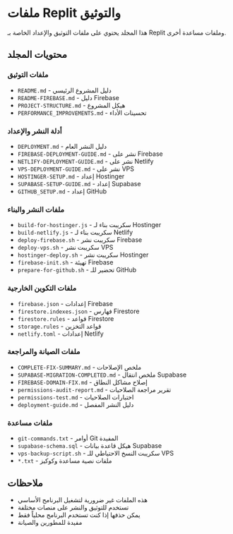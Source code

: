 # ملفات Replit والتوثيق

هذا المجلد يحتوي على ملفات التوثيق والإعداد الخاصة بـ Replit وملفات مساعدة أخرى.

## محتويات المجلد

### ملفات التوثيق
- `README.md` - دليل المشروع الرئيسي
- `README-FIREBASE.md` - دليل Firebase
- `PROJECT-STRUCTURE.md` - هيكل المشروع
- `PERFORMANCE_IMPROVEMENTS.md` - تحسينات الأداء

### أدلة النشر والإعداد
- `DEPLOYMENT.md` - دليل النشر العام
- `FIREBASE-DEPLOYMENT-GUIDE.md` - نشر على Firebase
- `NETLIFY-DEPLOYMENT-GUIDE.md` - نشر على Netlify
- `VPS-DEPLOYMENT-GUIDE.md` - نشر على VPS
- `HOSTINGER-SETUP.md` - إعداد Hostinger
- `SUPABASE-SETUP-GUIDE.md` - إعداد Supabase
- `GITHUB_SETUP.md` - إعداد GitHub

### ملفات النشر والبناء
- `build-for-hostinger.js` - سكريبت بناء لـ Hostinger
- `build-netlify.js` - سكريبت بناء لـ Netlify
- `deploy-firebase.sh` - سكريبت نشر Firebase
- `deploy-vps.sh` - سكريبت نشر VPS
- `hostinger-deploy.sh` - سكريبت نشر Hostinger
- `firebase-init.sh` - تهيئة Firebase
- `prepare-for-github.sh` - تحضير للـ GitHub

### ملفات التكوين الخارجية
- `firebase.json` - إعدادات Firebase
- `firestore.indexes.json` - فهارس Firestore
- `firestore.rules` - قواعد Firestore
- `storage.rules` - قواعد التخزين
- `netlify.toml` - إعدادات Netlify

### ملفات الصيانة والمراجعة
- `COMPLETE-FIX-SUMMARY.md` - ملخص الإصلاحات
- `SUPABASE-MIGRATION-COMPLETED.md` - ملخص انتقال Supabase
- `FIREBASE-DOMAIN-FIX.md` - إصلاح مشاكل النطاق
- `permissions-audit-report.md` - تقرير مراجعة الصلاحيات
- `permissions-test.md` - اختبارات الصلاحيات
- `deployment-guide.md` - دليل النشر المفصل

### ملفات مساعدة
- `git-commands.txt` - أوامر Git المفيدة
- `supabase-schema.sql` - هيكل قاعدة بيانات Supabase
- `vps-backup-script.sh` - سكريبت النسخ الاحتياطي للـ VPS
- `*.txt` - ملفات نصية مساعدة وكوكيز

## ملاحظات
- هذه الملفات غير ضرورية لتشغيل البرنامج الأساسي
- تستخدم للتوثيق والنشر على منصات مختلفة
- يمكن حذفها إذا كنت تستخدم البرنامج محلياً فقط
- مفيدة للمطورين والصيانة